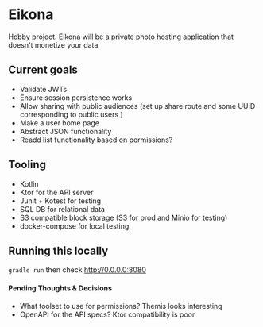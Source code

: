 # Eikona
Hobby project. Eikona will be a private photo hosting application that doesn't monetize your data

## Current goals
- Validate JWTs
- Ensure session persistence works
- Allow sharing with public audiences (set up share route and some UUID corresponding to public users )
- Make a user home page
- Abstract JSON functionality
- Readd list functionality based on permissions?

## Tooling

- Kotlin
- Ktor for the API server
- Junit + Kotest for testing
- SQL DB for relational data
- S3 compatible block storage (S3 for prod and Minio for testing)
- docker-compose for local testing

## Running this locally

`gradle run` then check http://0.0.0.0:8080

#### Pending Thoughts & Decisions
- What toolset to use for permissions? Themis looks interesting
- OpenAPI for the API specs? Ktor compatibility is poor
